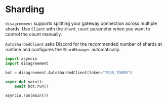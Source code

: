 # Sharding

`disagreement` supports splitting your gateway connection across multiple shards.
Use `Client` with the `shard_count` parameter when you want to control the count
manually.

`AutoShardedClient` asks Discord for the recommended number of shards at runtime
and configures the `ShardManager` automatically.

```python
import asyncio
import disagreement

bot = disagreement.AutoShardedClient(token="YOUR_TOKEN")

async def main():
    await bot.run()

asyncio.run(main())
```
